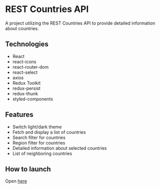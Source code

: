 # REST Countries API

A project utilizing the REST Countries API to provide detailed information about countries.

## Technologies
* React
* react-icons
* react-router-dom
* react-select
* axios
* Redux Toolkit
* redux-persist
* redux-thunk
* styled-components

## Features
* Switch light/dark theme
* Fetch and display a list of countries
* Search filter for countries
* Region filter for countries
* Detailed information about selected countries
* List of neighboring countries

## How to launch
Open [here](http://rest-countries-api-artebah.vercel.app/)

